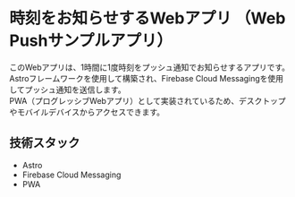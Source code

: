 # 時刻をお知らせするWebアプリ （Web Pushサンプルアプリ）

このWebアプリは、1時間に1度時刻をプッシュ通知でお知らせするアプリです。  
Astroフレームワークを使用して構築され、Firebase Cloud Messagingを使用してプッシュ通知を送信します。  
PWA（プログレッシブWebアプリ）として実装されているため、デスクトップやモバイルデバイスからアクセスできます。

## 技術スタック
- Astro
- Firebase Cloud Messaging
- PWA
